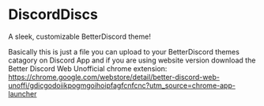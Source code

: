 # DiscordDiscs
A sleek, customizable BetterDiscord theme!


Basically this is just a file you can upload to your BetterDiscord themes catagory on Discord App and if you are using website version download the 
Better Discord Web Unofficial chrome extension: https://chrome.google.com/webstore/detail/better-discord-web-unoffi/gdicgodoiikpogmgoihoipfagfcnfcnc?utm_source=chrome-app-launcher
